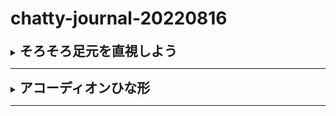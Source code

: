 # chatty-journal-20220816
<details>
<summary><h2 style="display:inline">そろそろ足元を直視しよう</h2></summary>
<p>今日は職場の夏季連続休暇の最終日だ。<br>もう明日からはスケジュールが山積なので、今日は遊びモードから仕事モードにできるだけ滑らかに移行できるような準備をしっかりやりたい。
</p>
 <h3>今年の夏季休暇で学んだこと</h3>
 <ol>
  <li>新しい技術は食ってみよう。やらないはリスク。
  <br>新技術を理解しておくことは私の業務上必須には違いないが、「面倒くさい」「難しそう」という印象が先にたってしまう。いわゆる「食わず嫌い」で、もったいない現象を起こしていないだろうか。
  <br>そこで遊びモードのなかで、とにかく気軽にやれそうな時間を見つけて「興味本位」にテーマを探して「実際にやってみる」ことにした。そんな考えを夏休みを利用して実践してみたら次のようなことが分かった。
   <ul>
    <li>数年前から注目し体験しちた技術であったがすっかり忘れていた！このようなことが多かった</li>
    <li>技術の動向についてなんとなく見えてきたことがあった</li>
    <li>技術は「簡単」に向かっており、やるよりもやらないリスクが高い</li>
    <li>とにかく短時間でもかじっていじってが大事</li>
    <li>GitやDockerに慣れ親しむと良いことが結構ある</li>
   </ul>
  </li>

  <li>日々の積み重ねをためる仕組みづくり。垂れ流しじゃモッタイナイ。
  <p>せっかく勉強してもやりっぱなしでは、ただ時間に流されて劣化し忘却の彼方へと消えるのみ。
  <br>だからなんとか留ね、積み重ねて種や肥しとし、種を芽吹かせ、葉を茂らせ、花を咲かせ、実らせ、また種となるような循環ができないだろうか。
  <br>要は、持続可能性を高める普段の行いが重要だという事が理解できた。
  <br>新技術だと思って食いついてみたら自分が数年前も食いついたものだった、自分の先進性は全く褒められたものではない。なぜなら、食いつきっぱなしで流されていただけだからだ。本来ならば、その技術を使いこなし何らかの形に結実させてさらに育てるという「継続と蓄積」の方向に歩むべきだったと反省する。</p>
  これからは新技術と思しきものは、「かじる⇒応用して試作してみる⇒継続か中止か決める⇒別の技術を探すまたはその技術を定着・発展応用する」のサイクルをできるだけ短期間で回すという方針を取りたい。
  </li>
  <li>習慣化したいこと</li>
  <ul>
   <li>物事を幅広くとらえ、リスクに着目する</li>
   <li>勉強を通して、世の中の移り行くさまを感じ取る</li>
   <li>継続に値するコト・モノとは何かを常に考える
    <br>例えばコードを部品化して再利用可能にする技術、具体的には昨日見つけた<a href="https://lit.dev/">Lit</a>という技術には、継続したくなるような価値を強く感じる。<br>なので、常日頃から<a href="https://lit.dev/playground/">playground（遊び場）</a>で遊んで日常の開発に応用してみたい。さらには実際の開発環境の例として<a href="https://qiita.com/y___k/items/df4b71b3436548071818">Qiitaにこのような実例記事</a>もあるので参考にしたい。
   </li>
  </ul>
 </ol>
</details>

<hr/>
<details>
<summary><h2 style="display:inline">アコーディオンひな形</h2></summary>
 <h3>タイトル</h3>
 <ol>
  <li>番号付きリスト</li>
  <li></li>
 </ol>
 <ul>
  <li>記号付きリスト</li>
  <li></li>
 </ul>
</details>

<hr/>


